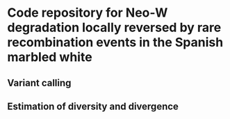 # Code repository for Neo-W degradation locally reversed by rare recombination events in the Spanish marbled white

## Variant calling


## Estimation of diversity and divergence


## 



